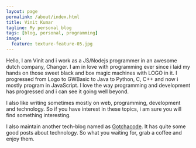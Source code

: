 ```yaml
---
layout: page
permalink: /about/index.html
title: Vinit Kumar
tagline: My personal blog
tags: [blog, personal, programming]
image:
  feature: texture-feature-05.jpg
---
```


Hello, I am Vinit and i work as a JS/Nodejs programmer in an awesome dutch company, Changer. 
I am in love with programming ever since i laid my hands on those sweet black and box magic machines with LOGO in it. I progressed from Logo to GWBasic to Java to Python, C, C++ and now i mostly program in JavaScript. I love the way programming and development has progressed and i can see it going well beyond.

I also like writing sometimes mostly on web, programming, development and technology. So if you have interest in these topics, i am sure you will find something interesting.

I also maintain another tech-blog named as [Gotchacode](http://www.gotchacode.com). It has quite some good posts about technology. So what you waiting for, grab a coffee and enjoy them.


